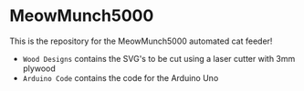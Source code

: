 # MeowMunch5000
This is the repository for the MeowMunch5000 automated cat feeder!

* `Wood Designs` contains the SVG's to be cut using a laser cutter with 3mm plywood
* `Arduino Code` contains the code for the Arduino Uno
